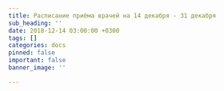 ```yaml
---
title: Расписание приёма врачей на 14 декабря - 31 декабря
sub_heading: ''
date: 2018-12-14 03:00:00 +0300
tags: []
categories: docs
pinned: false
important: false
banner_image: ''

---
```

